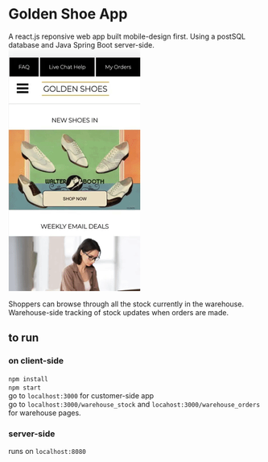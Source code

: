 # Golden Shoe App

A react.js reponsive web app built mobile-design first. Using a postSQL database and Java Spring Boot server-side. <br>
![](short_gif_demo.gif)

Shoppers can browse through all the stock currently in the warehouse.  Warehouse-side tracking of stock updates when orders are made.

## to run
### on client-side
`npm install` <br>
`npm start` <br>
go to `localhost:3000` for customer-side app <br>
go to `localhost:3000/warehouse_stock` and `locahost:3000/warehouse_orders` for warehouse pages.  



### server-side
runs on `localhost:8080`
